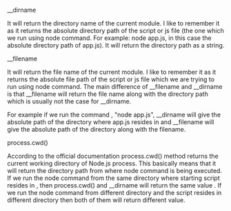 __dirname

It will return the directory name of the current module. I like to remember it as it returns the absolute directory path of the script or js file (the one which we run using node command. For example: node app.js, in this case the absolute directory path of app.js). It will return the directory path as a string.

__filename

It will return the file name of the current module. I like to remember it as it returns the absolute file path of the script or js file which we are trying to run using node command. The main difference of __filename and __dirname is that __filename will return the file name along with the directory path which is usually not the case for __dirname.

For example if we run the command , "node app.js", __dirname will give the absolute path of the directory where app.js resides in and __filename will give the absolute path of the directory along with the filename.

process.cwd()

According to the official documentation process.cwd() method returns the current working directory of Node.js process. This basically means that it will return the directory path from where node command is being executed. If we run the node command from the same directory where starting script resides in , then process.cwd() and __dirname will return the same value . If we run the node command from different directory and the script resides in different directory then both of them will return different value.